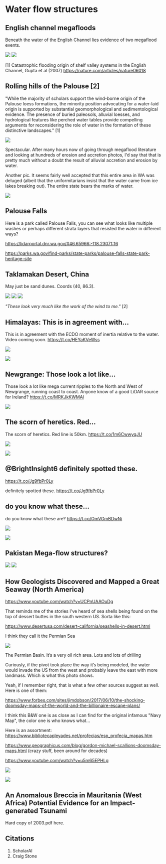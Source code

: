 # Water flow structures

## English channel megafloods

Beneath the water of the English Channel lies evidence of two megaflood events.

![](img/english-channel1.jpg)
![](img/english-channel2.jpg)

[1] Catastrophic flooding origin of shelf valley systems in the English Channel, Gupta et al (2007)
https://nature.com/articles/nature06018

## Rolling hills of the Palouse [2]

"While the majority of scholars support the wind-borne origin of the Palouse loess formations, the minority position advocating for a water-laid origin is supported by substantial geomorphological and sedimentological evidence. The presence of buried paleosols, alluvial loesses, and hydrological features like perched water tables provide compelling arguments for reconsidering the role of water in the formation of these distinctive landscapes." [1]

![](img/palouse.jpg)

Spectacular. After many hours now of going through megaflood literature and looking at hundreds of erosion and accretion photos, I'd say that that is pretty much without a doubt the result of alluvial accretion and erosion by water.

Another pic. It seems fairly well accepted that this entire area in WA was deluged (albeit that the uniformitarians insist that the water came from ice lakes breaking out). The entire state bears the marks of water.

![](img/palouse2.jpg)

## Palouse Falls

Here is a park called Palouse Falls, you can see what looks like multiple washes or perhaps different strata layers that resisted the water in different ways?

https://lidarportal.dnr.wa.gov/#46.65966:-118.23071:16

https://parks.wa.gov/find-parks/state-parks/palouse-falls-state-park-heritage-site

## Taklamakan Desert, China

May just be sand dunes. Coords (40, 86.3).

![](img/dunes.png)
![](img/dunes2.png)
![](img/dunes3.png)

*"These look very much like the work of the wind to me."* [2]

## Himalayas: This is in agreement with...

This is in agreement with the ECDO moment of inertia relative to the water. Video coming soon. https://t.co/HEYaKVeWss

![](img/1800176547665707245-GPuCzbSXEAAqgty.jpg)

![](img/1800176547665707245-GPuC1TgWkAA7GTI.png)

## Newgrange: Those look a lot like...

Those look a lot like mega current ripples to the North and West of Newgrange, running coast to coast. Anyone know of a good LiDAR source for Ireland? https://t.co/MRKJkKWMAl

![](img/1834681409081864595-GXYYi4AWwAABZLX.jpg)

## The scorn of heretics. Red...

The scorn of heretics. Red line is 50km. https://t.co/1m6CwwyqJU

![](img/1809559238139621796-GRzX4rxWkAAP2cv.jpg)

![](img/1809559238139621796-GRzYh4OWIAAlUWW.jpg)

## @BrightInsight6 definitely spotted these.
https://t.co/Jg9fbPr0Ly

definitely spotted these. https://t.co/Jg9fbPr0Ly

## do you know what these...

do you know what these are? https://t.co/OmVGmBDwNi

![](img/1809357899006616000-GRwhI61acAEJhOB.jpg)

![](img/1809357899006616000-GRwhWqNboAAu5UG.jpg)

## Pakistan Mega-flow structures?

![](img/pakistan.jpg)
![](img/pakistan2.jpg)

## How Geologists Discovered and Mapped a Great Seaway (North America)

https://www.youtube.com/watch?v=UCPnUAAOuDg

That reminds me of the stories I've heard of sea shells being found on the top of dessert buttes in the south western US.  Sorta like this:

https://www.desertusa.com/desert-california/seashells-in-desert.html

I think they call it the Permian Sea

![](img/photo_6016@24-11-2024_08-39-48.jpg)

The Permian Basin. It’s a very oil rich area. Lots and lots of drilling

Curiously, if the pivot took place the way it’s being modeled, the water would invade the US from the west and probably leave the east with more landmass. Which is what this photo shows.

Yeah, if I remember right, that is what a few other sources suggest as well.  Here is one of them:

https://www.forbes.com/sites/jimdobson/2017/06/10/the-shocking-doomsday-maps-of-the-world-and-the-billionaire-escape-plans/

I think this B&W one is as close as I can find for the original infamous "Navy Map", the color one is who knows what...

Here is an assortment: https://www.bibliotecapleyades.net/profecias/esp_profecia_mapas.htm

https://www.geographicus.com/blog/gordon-michael-scallions-doomsday-maps.html (crazy stuff, been around for decades)

https://www.youtube.com/watch?v=u5m65EPHLg

![](img/photo_6017@24-11-2024_09-18-16.jpg)

![](img/photo_6018@24-11-2024_09-18-17.jpg)

## An Anomalous Breccia in Mauritania (West Africa) Potential Evidence for an Impact-generated Tsunami

Hard copy of 2003.pdf here.

## Citations

1. ScholarAI
2. Craig Stone